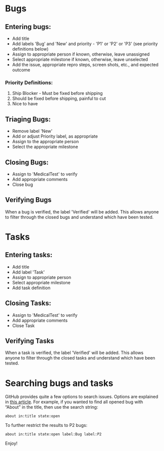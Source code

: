 # Bugs
## Entering bugs:
* Add title
* Add labels 'Bug' and 'New' and priority - 'P1' or 'P2' or 'P3' (see priority definitions below)
* Assign to appropriate person if known, otherwise, leave unassigned
* Select appropriate milestone if known, otherwise, leave unselected
* Add the issue, appropriate repro steps, screen shots, etc., and expected outcome 
 
### Priority Definitions:
1. Ship Blocker - Must be fixed before shipping 
2. Should be fixed before shipping, painful to cut
3. Nice to have

## Triaging Bugs:
* Remove label 'New'
* Add or adjust Priority label, as appropriate
* Assign to the appropriate person
* Select the appropriate milestone

## Closing Bugs:
* Assign to 'MedicalTest' to verify
* Add appropriate comments
* Close bug

## Verifying Bugs
When a bug is verified, the label 'Verified' will be added. This allows anyone to filter through the closed bugs and understand which have been tested.

# Tasks
## Entering tasks:
* Add title
* Add label 'Task'
* Assign to appropriate person
* Select appropriate milestone
* Add task definition

## Closing Tasks:
* Assign to 'MedicalTest' to verify
* Add appropriate comments
* Close Task

## Verifying Tasks
When a task is verified, the label 'Verified' will be added. This allows anyone to filter through the closed tasks and understand which have been tested.

# Searching bugs and tasks

GitHub provides quite a few options to search issues. Options are explained in [this article](https://help.github.com/articles/searching-issues). For example, if you wanted to find all opened bug with “About” in the title, then use the search string:

    about in:title state:open

To further restrict the results to P2 bugs:

    about in:title state:open label:Bug label:P2

Enjoy!


